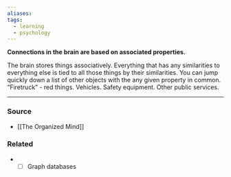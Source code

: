 ```yaml
---
aliases: 
tags:
  - learning
  - psychology
---
```

**Connections in the brain are based on associated properties.**

The brain stores things associatively. Everything that has any similarities to everything else is tied to all those things by their similarities. You can jump quickly down a list of other objects with the any given property in common. “Firetruck” - red things. Vehicles. Safety equipment. Other public services.

---

### Source
- [[The Organized Mind]]

### Related
- - [ ]  Graph databases
